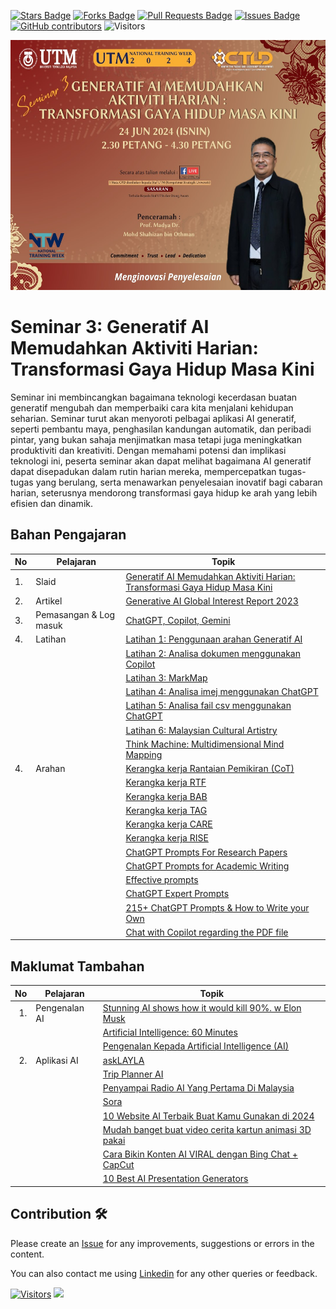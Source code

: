 <a href="https://github.com/drshahizan/ai-tools/stargazers"><img src="https://img.shields.io/github/stars/drshahizan/ai-tools" alt="Stars Badge"/></a>
<a href="https://github.com/drshahizan/ai-tools/network/members"><img src="https://img.shields.io/github/forks/drshahizan/ai-tools" alt="Forks Badge"/></a>
<a href="https://github.com/drshahizan/ai-tools"><img src="https://img.shields.io/github/issues-pr/drshahizan/ai-tools" alt="Pull Requests Badge"/></a>
<a href="https://github.com/drshahizan/ai-tools/issues"><img src="https://img.shields.io/github/issues/drshahizan/ai-tools" alt="Issues Badge"/></a>
<a href="https://github.com/drshahizan/ai-tools/graphs/contributors"><img alt="GitHub contributors" src="https://img.shields.io/github/contributors/drshahizan/ai-tools?color=2b9348"></a>
![Visitors](https://api.visitorbadge.io/api/visitors?path=https%3A%2F%2Fgithub.com%2Fdrshahizan%2Fai-tools&labelColor=%23d9e3f0&countColor=%23697689&style=flat)

<p align="center">
  <img src="../images/UNTW_poster.jpeg"  height="400" />
</p>

# Seminar 3: Generatif AI Memudahkan Aktiviti Harian: Transformasi Gaya Hidup Masa Kini
Seminar ini membincangkan bagaimana teknologi kecerdasan buatan generatif mengubah dan memperbaiki cara kita menjalani kehidupan seharian. Seminar turut akan menyoroti pelbagai aplikasi AI generatif, seperti pembantu maya, penghasilan kandungan automatik, dan peribadi pintar, yang bukan sahaja menjimatkan masa tetapi juga meningkatkan produktiviti dan kreativiti. Dengan memahami potensi dan implikasi teknologi ini, peserta seminar akan dapat melihat bagaimana AI generatif dapat disepadukan dalam rutin harian mereka, mempercepatkan tugas-tugas yang berulang, serta menawarkan penyelesaian inovatif bagi cabaran harian, seterusnya mendorong transformasi gaya hidup ke arah yang lebih efisien dan dinamik.

## Bahan Pengajaran

| No | Pelajaran | Topik |
|--------|---------|---------|
| 1.| Slaid |[Generatif AI Memudahkan Aktiviti Harian: Transformasi Gaya Hidup Masa Kini](https://liveutm-my.sharepoint.com/:b:/g/personal/shahizan_live_utm_my/Ea4jHzBjWThBoiMKH93K5vQBWWfEFBIARMYtOUZf5sGs7Q?e=C5ZIoB)
| 2.| Artikel |[Generative AI Global Interest Report 2023](https://www.electronicshub.org/generative-ai-global-interest-report-2023/)
| 3. | Pemasangan & Log masuk |[ChatGPT, Copilot, Gemini](../materials/untw/signin.md)|
|4.  | Latihan | [Latihan 1: Penggunaan arahan Generatif AI](../materials/untw/fungsi.md)|
|  |  | [Latihan 2: Analisa dokumen menggunakan Copilot](../materials/untw/dokumen_copilot.md)|
|  |  | [Latihan 3: MarkMap](../materials/pimpin/markmap.md)|
|  |  | [Latihan 4: Analisa imej menggunakan ChatGPT](../materials/untw/dokumen_untw.md)|
|  |  | [Latihan 5: Analisa fail csv menggunakan ChatGPT](../materials/untw/dokumen_chatgpt.md)|
|  |  | [Latihan 6: Malaysian Cultural Artistry](https://github.com/drshahizan/Generative-AI-Playground/blob/main/materials/drawing.md) |
|  |  | [Think Machine: Multidimensional Mind Mapping](https://thinkmachine.com/) |
|4.  | Arahan | [Kerangka kerja Rantaian Pemikiran (CoT)](../materials/gen_frame/1cot.md)|
|  |  | [Kerangka kerja RTF](../materials/gen_frame/2rtf.md)|
|  |  | [Kerangka kerja BAB](../materials/gen_frame/3bab.md)|
|  |  | [Kerangka kerja TAG](../materials/gen_frame/4tag.md)|
|  |  | [Kerangka kerja CARE](../materials/gen_frame/5care.md)|
|  |  | [Kerangka kerja RISE](../materials/gen_frame/6rise.md)|
|  |  | [ChatGPT Prompts For Research Papers](https://github.com/drshahizan/Generative-AI-Playground/blob/main/materials/prompt_research.md)|
|  |  | [ChatGPT Prompts for Academic Writing](https://github.com/drshahizan/Generative-AI-Playground/blob/main/materials/prompt_academic.md)|
| |  | [Effective prompts](https://drshahizan.gitbook.io/copywriting-chatgpt/prompts/effective-prompts)|
|  |  | [ChatGPT Expert Prompts](https://github.com/drshahizan/Generative-AI-Playground/blob/main/materials/prompt.md)|
|  |  | [215+ ChatGPT Prompts & How to Write your Own](https://writesonic.com/blog/chatgpt-prompts)|
|  |  | [Chat with Copilot regarding the PDF file](https://github.com/drshahizan/Generative-AI-Playground/blob/main/materials/copilot.md)|

## Maklumat Tambahan

| No | Pelajaran | Topik |
|--------:|---------|---------|
|1. | Pengenalan AI|[Stunning AI shows how it would kill 90%. w Elon Musk](https://youtu.be/J6Mdq3n6kgk?si=4G0k5-WNH55pBMhw)|
|||[Artificial Intelligence: 60 Minutes ](https://youtu.be/aZ5EsdnpLMI?si=3aEFdMyTnOWZTuCZ)|
||| [Pengenalan Kepada Artificial Intelligence (AI)](https://youtu.be/kms0WrEbs0Q?si=woVk00RDgFNC5rBd)|
| 2. | Aplikasi AI | [askLAYLA](https://justasklayla.com/) |
|||[Trip Planner AI](https://tripplanner.ai/)|
||| [Penyampai Radio AI Yang Pertama Di Malaysia](https://says.com/my/seismik/kenali-aina-sabrina-dj-fly-fm-juga-ai-yang-pertama-di-malaysia-sebagai-penyampai-radio)|
|||[Sora](https://openai.com/sora)|
||| [10 Website AI Terbaik Buat Kamu Gunakan di 2024](https://www.facebook.com/reel/671923085023778) |
||| [Mudah banget buat video cerita kartun animasi 3D pakai](https://www.youtube.com/watch?v=6IYBxbpKato)|
||| [Cara Bikin Konten AI VIRAL dengan Bing Chat + CapCut](https://youtu.be/ed30BLkVpis?si=Z6XmTWxVO1PC_kyv)|
||| [10 Best AI Presentation Generators](https://www.unite.ai/best-ai-presentation-generators/)|


## Contribution 🛠️
Please create an [Issue](https://github.com/drshahizan/ai-tools/issues) for any improvements, suggestions or errors in the content.

You can also contact me using [Linkedin](https://www.linkedin.com/in/drshahizan/) for any other queries or feedback.

[![Visitors](https://api.visitorbadge.io/api/visitors?path=https%3A%2F%2Fgithub.com%2Fdrshahizan&labelColor=%23697689&countColor=%23555555&style=plastic)](https://visitorbadge.io/status?path=https%3A%2F%2Fgithub.com%2Fdrshahizan)
![](https://hit.yhype.me/github/profile?user_id=81284918)
